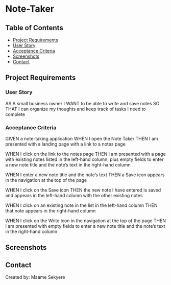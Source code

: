 # Note-Taker

## Table of Contents

- [Project Requirements](https://github.com/MaameSekyere/Note-Taker#project-requirements)
- [User Story](https://github.com/MaameSekyere/Note-Taker#user-story)
- [Acceptance Criteria](https://github.com/MaameSekyere/Note-Taker#acceptance-criteria)
- [Screenshots](https://github.com/MaameSekyere/Note-Taker#screenshots)
- [Contact](https://github.com/MaameSekyere/Note-Taker#contact)

## Project Requirements

### User Story

AS A small business owner
I WANT to be able to write and save notes
SO THAT I can organize my thoughts and keep track of tasks I need to complete

### Acceptance Criteria

GIVEN a note-taking application
WHEN I open the Note Taker
THEN I am presented with a landing page with a link to a notes page

WHEN I click on the link to the notes page
THEN I am presented with a page with existing notes listed in the left-hand column, plus empty fields to enter a new note title and the note’s text in the right-hand column

WHEN I enter a new note title and the note’s text
THEN a Save icon appears in the navigation at the top of the page

WHEN I click on the Save icon
THEN the new note I have entered is saved and appears in the left-hand column with the other existing notes

WHEN I click on an existing note in the list in the left-hand column
THEN that note appears in the right-hand column

WHEN I click on the Write icon in the navigation at the top of the page
THEN I am presented with empty fields to enter a new note title and the note’s text in the right-hand column

## Screenshots

## Contact

Created by: Maame Sekyere

